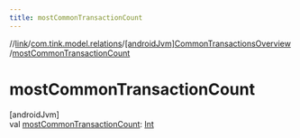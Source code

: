 ```yaml
---
title: mostCommonTransactionCount
---
```

//[link](../../../index.html)/[com.tink.model.relations](../index.html)/[[androidJvm]CommonTransactionsOverview](index.html)/[mostCommonTransactionCount](most-common-transaction-count.html)



# mostCommonTransactionCount



[androidJvm]\
val [mostCommonTransactionCount](most-common-transaction-count.html): [Int](https://kotlinlang.org/api/latest/jvm/stdlib/kotlin/-int/index.html)




